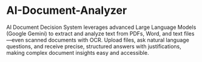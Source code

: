 # AI-Document-Analyzer
AI Document Decision System leverages advanced Large Language Models (Google Gemini) to extract and analyze text from PDFs, Word, and text files—even scanned documents with OCR. Upload files, ask natural language questions, and receive precise, structured answers with justifications, making complex document insights easy and accessible.
